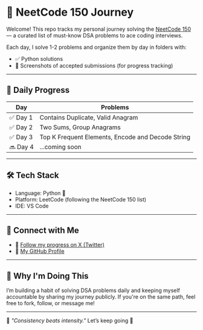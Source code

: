 # 🚀 NeetCode 150 Journey

Welcome! This repo tracks my personal journey solving the [NeetCode 150](https://neetcode.io/practice) — a curated list of must-know DSA problems to ace coding interviews.

Each day, I solve 1-2 problems and organize them by day in folders with:
- ✅ Python solutions
- 📸 Screenshots of accepted submissions (for progress tracking)

---

## 📅 Daily Progress

| Day | Problems |
|-----|----------|
| ✅ Day 1 | Contains Duplicate, Valid Anagram |
| ✅ Day 2 | Two Sums, Group Anagrams |
| ✅ Day 3 | Top K Frequent Elements, Encode and Decode String |
| 🔜 Day 4 | ...coming soon |

---

## 🛠 Tech Stack
- Language: Python 🐍
- Platform: LeetCode (following the NeetCode 150 list)
- IDE: VS Code

---

## 🔗 Connect with Me

- 🧠 [Follow my progress on X (Twitter)](https://x.com/impritish24)
- 💼 [My GitHub Profile](https://github.com/pritish2403)

---

## 💬 Why I'm Doing This

I’m building a habit of solving DSA problems daily and keeping myself accountable by sharing my journey publicly. If you're on the same path, feel free to fork, follow, or message me!

---

📍 _"Consistency beats intensity."_ Let’s keep going 💪
